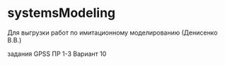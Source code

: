 # systemsModeling
Для выгрузки работ по имитационному моделированию (Денисенко В.В.)

задания GPSS ПР 1-3 Вариант 10
